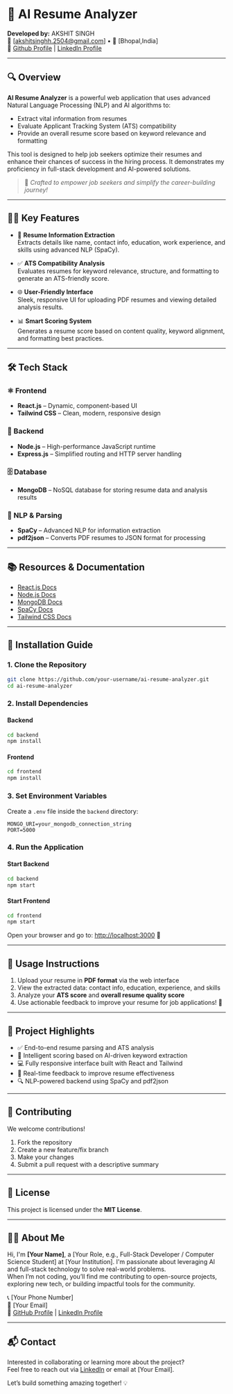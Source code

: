 # 🌟 AI Resume Analyzer

**Developed by:** AKSHIT SINGH  
📧 [akshitsinghh.2504@gmail.com] • 📍 [Bhopal,India]  
🔗 [Github Profile](#) | [LinkedIn Profile](#)

---

## 🔍 Overview

**AI Resume Analyzer** is a powerful web application that uses advanced Natural Language Processing (NLP) and AI algorithms to:

- Extract vital information from resumes  
- Evaluate Applicant Tracking System (ATS) compatibility  
- Provide an overall resume score based on keyword relevance and formatting  

This tool is designed to help job seekers optimize their resumes and enhance their chances of success in the hiring process. It demonstrates my proficiency in full-stack development and AI-powered solutions.

> 🚀 *Crafted to empower job seekers and simplify the career-building journey!*

---

## 👩‍💼 Key Features

- 📄 **Resume Information Extraction**  
  Extracts details like name, contact info, education, work experience, and skills using advanced NLP (SpaCy).

- ✅ **ATS Compatibility Analysis**  
  Evaluates resumes for keyword relevance, structure, and formatting to generate an ATS-friendly score.

- 🌐 **User-Friendly Interface**  
  Sleek, responsive UI for uploading PDF resumes and viewing detailed analysis results.

- 📊 **Smart Scoring System**  
  Generates a resume score based on content quality, keyword alignment, and formatting best practices.

---

## 🛠 Tech Stack

### ⚛️ Frontend
- **React.js** – Dynamic, component-based UI
- **Tailwind CSS** – Clean, modern, responsive design

### 🔧 Backend
- **Node.js** – High-performance JavaScript runtime
- **Express.js** – Simplified routing and HTTP server handling

### 🗄 Database
- **MongoDB** – NoSQL database for storing resume data and analysis results

### 🧠 NLP & Parsing
- **SpaCy** – Advanced NLP for information extraction
- **pdf2json** – Converts PDF resumes to JSON format for processing

---

## 📚 Resources & Documentation

- [React.js Docs](https://reactjs.org/)
- [Node.js Docs](https://nodejs.org/)
- [MongoDB Docs](https://www.mongodb.com/docs/)
- [SpaCy Docs](https://spacy.io/)
- [Tailwind CSS Docs](https://tailwindcss.com/)

---

## 🚀 Installation Guide

### 1. Clone the Repository
```bash
git clone https://github.com/your-username/ai-resume-analyzer.git
cd ai-resume-analyzer
```

### 2. Install Dependencies

#### Backend
```bash
cd backend
npm install
```

#### Frontend
```bash
cd frontend
npm install
```

### 3. Set Environment Variables

Create a `.env` file inside the `backend` directory:
```
MONGO_URI=your_mongodb_connection_string
PORT=5000
```

### 4. Run the Application

#### Start Backend
```bash
cd backend
npm start
```

#### Start Frontend
```bash
cd frontend
npm start
```

Open your browser and go to: [http://localhost:3000](http://localhost:3000) 🎉

---

## 📖 Usage Instructions

1. Upload your resume in **PDF format** via the web interface  
2. View the extracted data: contact info, education, experience, and skills  
3. Analyze your **ATS score** and **overall resume quality score**  
4. Use actionable feedback to improve your resume for job applications! 💼

---

## 🌟 Project Highlights

- ✅ End-to-end resume parsing and ATS analysis  
- 🧠 Intelligent scoring based on AI-driven keyword extraction  
- 💻 Fully responsive interface built with React and Tailwind  
- 🔗 Real-time feedback to improve resume effectiveness  
- 🔍 NLP-powered backend using SpaCy and pdf2json

---

## 🤝 Contributing

We welcome contributions!

1. Fork the repository  
2. Create a new feature/fix branch  
3. Make your changes  
4. Submit a pull request with a descriptive summary

---

## 📜 License

This project is licensed under the **MIT License**.

---

## 👨‍💻 About Me

Hi, I'm **[Your Name]**, a [Your Role, e.g., Full-Stack Developer / Computer Science Student] at [Your Institution]. I'm passionate about leveraging AI and full-stack technology to solve real-world problems.  
When I’m not coding, you’ll find me contributing to open-source projects, exploring new tech, or building impactful tools for the community.

📞 [Your Phone Number]  
📧 [Your Email]  
🔗 [GitHub Profile](#) | [LinkedIn Profile](#)

---

## 📬 Contact

Interested in collaborating or learning more about the project?  
Feel free to reach out via [LinkedIn](#) or email at [Your Email].  

Let’s build something amazing together! 💡
